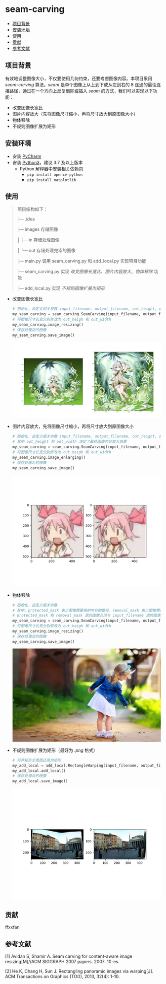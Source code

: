 # seam-carving
* [项目背景](#项目背景)
* [安装环境](#安装环境)
* [使用](#使用)
* [贡献](#贡献)
* [参考文献](#参考文献)

## 项目背景

有效地调整图像大小，不仅要使用几何约束，还要考虑图像内容。本项目采用 *seam-carving* 算法，*seam* 是单个图像上从上到下或从左到右的 8 连通的最佳连接路径，通过在一个方向上反复删除或插入 *seam* 的方式，我们可以实现以下功能：

* 改变图像长宽比
* 图片内容放大（先将图像尺寸缩小，再将尺寸放大到原图像大小）
* 物体移除
* 不规则图像扩展为矩形

## 安装环境

* 安装 [PyCharm](https://www.jetbrains.com/pycharm/download/#section=windows)
* 安装 [Python3](https://www.python.org/downloads/)，建议 3.7 及以上版本
  * Python 解释器中安装相关依赖包
    * `pip install opencv-python`
    * `pip install matplotlib`

## 使用

> 项目结构如下：
>
> ├─ .idea
> 
> ├─ images 存储图像
> 
> │  ├─ in 存储处理图像
> 
> │  └─ out 存储处理完毕的图像
> 
> ├─ main.py 调用 seam_carving.py 和 add_local.py 实现项目功能
> 
> ├─ seam_carving.py 实现 *改变图像长宽比*、*图片内容放大*，*物体移除* 功能
> 
> ├─ add_local.py 实现 *不规则图像扩展为矩形*

* 改变图像长宽比

  ```python
  # 初始化，自定义相关参数 input_filename, output_filename, out_height, out_width
  my_seam_carving = seam_carving.SeamCarving(input_filename, output_filename, out_height, out_width, protected_mask = '', removal_mask = '')
  # 将图像尺寸长宽分别修改为 out_heigh 和 out_width
  my_seam_carving.image_resizing()
  # 保存处理后的图像
  my_seam_carving.save_image()
  ```

  ![resize.png](https://github.com/ffxxfan/seam-carving/blob/master/images/readme/resize.png)

* 图片内容放大，先将图像尺寸缩小，再将尺寸放大到原图像大小

  ```python
  # 初始化，自定义相关参数 input_filename, output_filename, out_height, out_width
  # 其中 out_height 和 out_width 决定了最终图像内容放大效果
  my_seam_carving = seam_carving.SeamCarving(input_filename, output_filename, out_height, out_width, protected_mask = '', removal_mask = '')
  # 将图像尺寸长宽分别修改为 out_heigh 和 out_width
  my_seam_carving.image_enlarging()
  # 保存处理后的图像
  my_seam_carving.save_image()
  ```

  ![enlarge.png](https://github.com/ffxxfan/seam-carving/blob/master/images/readme/enlarge.png)

* 物体移除

  ```python
  # 初始化，自定义相关参数
  # 其中，protected_mask 表示图像需要保护内容的路径，removal_mask 表示图像需要移除内容的路径
  # protected_mask 和 removal_mask 源的图像必须与 input_filename 源的图像尺寸大小一致
  my_seam_carving = seam_carving.SeamCarving(input_filename, output_filename, out_height, out_width, protected_mask, removal_mask)
  # 将图像尺寸长宽分别修改为 out_heigh 和 out_width
  my_seam_carving.image_resizing()
  # 保存处理后的图像
  my_seam_carving.save_image()
  ```
  
  ![humanAndDog_removalDog](https://github.com/ffxxfan/seam-carving/blob/master/images/readme/humanAndDog_removalDog.jpg)
* 不规则图像扩展为矩形（最好为 *.png* 格式）

  ```python
  # 将非矩形全景图还原为矩形
  my_add_local = add_local.RectangleWarping(input_filename, output_filename)
  my_add_local.add_local()
  # 保存处理后的图像
  my_add_local.save_image()
  ```

  ![add_local.png](https://github.com/ffxxfan/seam-carving/blob/master/images/readme/add_local.png)

## 贡献

<!-- ALL-CONTRIBUTORS-LIST: START - Do not remove or modify this section -->
ffxxfan
<!-- ALL-CONTRIBUTORS-LIST:END -->

## 参考文献

[1] Avidan S, Shamir A. Seam carving for content-aware image resizing[M]//ACM SIGGRAPH 2007 papers. 2007: 10-es.

[2] He K, Chang H, Sun J. Rectangling panoramic images via warping[J]. ACM Transactions on Graphics (TOG), 2013, 32(4): 1-10.






